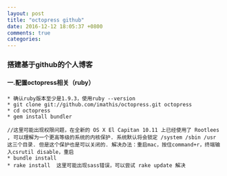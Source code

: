 ```yaml
---
layout: post
title: "octopress github"
date: 2016-12-12 18:05:37 +0800
comments: true
categories: 
---
```


### 搭建基于github的个人博客

#### 一.配置octopress相关（ruby）
    * 确认ruby版本至少是1.9.3，使用ruby --version
    * git clone git://github.com/imathis/octopress.git octopress
    * cd octopress
    * gem install bundler 

    //这里可能出现权限问题，在全新的 OS X El Capitan 10.11 上已经使用了 Rootlees , 可以理解为一个更高等级的系统的内核保护. 系统默认将会锁定 /system /sbin /usr 这三个目录. 但是这个保护也是可以关闭的. 解决办法：重启mac，按住command+r，终端输入csrutil disable，重启
    * bundle install  
    * rake install  这里可能出现sass错误，可以尝试 rake update 解决




